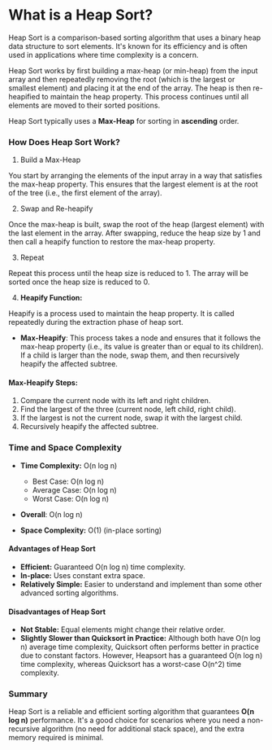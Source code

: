 # What is a Heap Sort?

Heap Sort is a comparison-based sorting algorithm that uses a binary heap data structure to sort elements. It's known for its efficiency and is often used in applications where time complexity is a concern.

Heap Sort works by first building a max-heap (or min-heap) from the input array and then repeatedly removing the root (which is the largest or smallest element) and placing it at the end of the array. The heap is then re-heapified to maintain the heap property. This process continues until all elements are moved to their sorted positions.

Heap Sort typically uses a **Max-Heap** for sorting in **ascending** order.

### How Does Heap Sort Work?

1. Build a Max-Heap

You start by arranging the elements of the input array in a way that satisfies the max-heap property. This ensures that the largest element is at the root of the tree (i.e., the first element of the array).

2. Swap and Re-heapify

Once the max-heap is built, swap the root of the heap (largest element) with the last element in the array. After swapping, reduce the heap size by 1 and then call a heapify function to restore the max-heap property.

3. Repeat

Repeat this process until the heap size is reduced to 1. The array will be sorted once the heap size is reduced to 0.

4. **Heapify Function:**

Heapify is a process used to maintain the heap property. It is called repeatedly during the extraction phase of heap sort.

- **Max-Heapify**: This process takes a node and ensures that it follows the max-heap property (i.e., its value is greater than or equal to its children). If a child is larger than the node, swap them, and then recursively heapify the affected subtree.

#### Max-Heapify Steps:

1. Compare the current node with its left and right children.
2. Find the largest of the three (current node, left child, right child).
3. If the largest is not the current node, swap it with the largest child.
4. Recursively heapify the affected subtree.

### Time and Space Complexity

- **Time Complexity:** O(n log n)

  - Best Case: O(n log n)
  - Average Case: O(n log n)
  - Worst Case: O(n log n)

- **Overall**: O(n log n)

- **Space Complexity:** O(1) (in-place sorting)

#### Advantages of Heap Sort

- **Efficient:** Guaranteed O(n log n) time complexity.
- **In-place:** Uses constant extra space.
- **Relatively Simple:** Easier to understand and implement than some other advanced sorting algorithms.

#### Disadvantages of Heap Sort

- **Not Stable:** Equal elements might change their relative order.
- **Slightly Slower than Quicksort in Practice:** Although both have O(n log n) average time complexity, Quicksort often performs better in practice due to constant factors. However, Heapsort has a guaranteed O(n log n) time complexity, whereas Quicksort has a worst-case O(n^2) time complexity.

### Summary

Heap Sort is a reliable and efficient sorting algorithm that guarantees **O(n log n)** performance. It's a good choice for scenarios where you need a non-recursive algorithm (no need for additional stack space), and the extra memory required is minimal.
